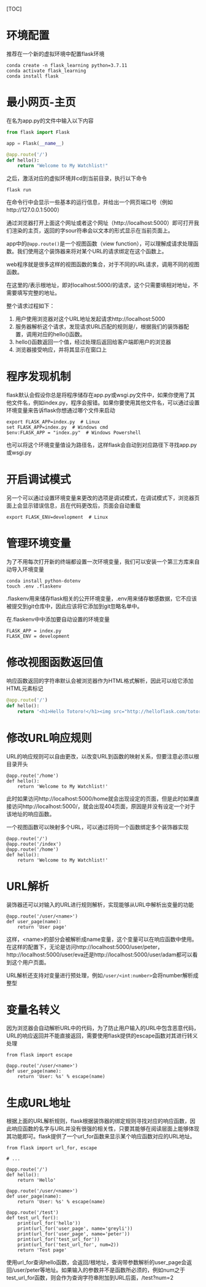 [TOC]

# 环境配置

推荐在一个新的虚拟环境中配置flask环境
```
conda create -n flask_learning python=3.7.11
conda activate flask_learning
conda install flask
```

# 最小网页-主页

在名为app.py的文件中输入以下内容

```python
from flask import Flask

app = Flask(__name__)

@app.route('/')
def hello():
	return "Welcome to My Watchlist!"
```

之后，激活对应的虚拟环境并cd到当前目录，执行以下命令

```
flask run
```

在命令行中会显示一些基本的运行信息，并给出一个网页端口号（例如http://127.0.0.1:5000）

通过浏览器打开上面这个网址或者这个网址（http://localhost:5000）即可打开我们渲染的主页，返回的字sour符串会以文本的形式显示在当前页面上。

app中的`@app.route()`是一个视图函数（view function），可以理解成请求处理函数。我们使用这个装饰器来将对某个URL的请求绑定在这个函数上。

web程序就是很多这样的视图函数的集合，对于不同的URL请求，调用不同的视图函数。

在这里的/表示根地址，即对localhost:5000/的请求，这个只需要填相对地址，不需要填写完整的地址。

整个请求过程如下：

1. 用户使用浏览器对这个URL地址发起请求http://localhost:5000
2. 服务器解析这个请求，发现请求URL匹配的规则是/，根据我们的装饰器配置，调用对应的hello()函数。
3. hello()函数返回一个值，经过处理后返回给客户端即用户的浏览器
4. 浏览器接受响应，并将其显示在窗口上

# 程序发现机制

flask默认会假设你总是将程序储存在app.py或wsgi.py文件中，如果你使用了其他文件名，例如index.py，程序会报错。如果你要使用其他文件名，可以通过设置环境变量来告诉flask你想通过哪个文件来启动

```
export FLASK_APP=index.py  # Linux
set FLASK_APP=index.py  # Windows cmd
$env:FLASK_APP = "index.py"  # Windows Powershell
```

也可以将这个环境变量值设为路径名，这样flask会自动到对应路径下寻找app.py或wsgi.py

# 开启调试模式

另一个可以通过设置环境变量来更改的选项是调试模式，在调试模式下，浏览器页面上会显示错误信息，且在代码更改后，页面会自动重载

```
export FLASK_ENV=development  # Linux
```

# 管理环境变量

为了不用每次打开新的终端都设置一次环境变量，我们可以安装一个第三方库来自动导入环境变量

```
conda install python-dotenv
touch .env .flaskenv
```

.flaskenv用来储存flask相关的公开环境变量，.env用来储存敏感数据，它不应该被提交到git仓库中，因此应该将它添加到git忽略名单中。

在.flaskenv中中添加要自动设置的环境变量

```
FLASK_APP = index.py
FLASK_ENV = development
```

# 修改视图函数返回值

响应函数返回的字符串默认会被浏览器作为HTML格式解析，因此可以给它添加HTML元素标记

```python
@app.route('/')
def hello():
    return '<h1>Hello Totoro!</h1><img src="http://helloflask.com/totoro.gif">'
```

# 修改URL响应规则

URL的响应规则可以自由更改，以改变URL到函数的映射关系，但要注意必须以根目录开头

```
@app.route('/home')
def hello():
    return 'Welcome to My Watchlist!'
```

此时如果访问http://localhost:5000/home就会出现设定的页面，但是此时如果直接访问http://localhost:5000/，就会出现404页面，原因是并没有设定一个对于该地址的响应函数。

一个视图函数可以映射多个URL，可以通过将同一个函数绑定多个装饰器实现

```
@app.route('/')
@app.route('/index')
@app.route('/home')
def hello():
    return 'Welcome to My Watchlist!'
```

# URL解析

装饰器还可以对输入的URL进行规则解析，实现能够从URL中解析出变量的功能

```
@app.route('/user/<name>')
def user_page(name):
    return 'User page'
```

这样，\<name>的部分会被解析成name变量，这个变量可以在响应函数中使用。在这样的配置下，无论是访问http://localhost:5000/user/peter，http://localhost:5000/user/eva还是http://localhost:5000/user/adam都可以看到这个用户页面。

URL解析还支持对变量进行预处理，例如`/user/<int:number>`会将number解析成整型

# 变量名转义

因为浏览器会自动解析URL中的代码，为了防止用户输入的URL中包含恶意代码，URL的响应返回并不能直接返回，需要使用flask提供的escape函数对其进行转义处理

```
from flask import escape

@app.route('/user/<name>')
def user_page(name):
    return 'User: %s' % escape(name)
```

# 生成URL地址

根据上面的URL解析规则，flask根据装饰器的绑定规则寻找对应的响应函数，因此响应函数的名字与URL并没有很强的相关性，只要其能够在阅读层面上能够体现其功能即可。flask提供了一个url_for函数来显示某个响应函数对应的URL地址。

```
from flask import url_for, escape

# ...

@app.route('/')
def hello():
    return 'Hello'

@app.route('/user/<name>')
def user_page(name):
    return 'User: %s' % escape(name)

@app.route('/test')
def test_url_for():
    print(url_for('hello'))
    print(url_for('user_page', name='greyli'))
    print(url_for('user_page', name='peter'))
    print(url_for('test_url_for'))
    print(url_for('test_url_for', num=2))
    return 'Test page'
```

使用url_for查询hello函数，会返回/根地址，查询带参数解析的user_page会返回/user/peter等地址。如果输入的参数并不是函数所必须的，例如num之于test_url_for函数，则会作为查询字符串附加到URL后面，/test?num=2
